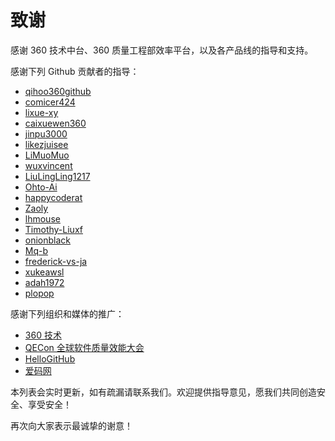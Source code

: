 # 致谢

感谢 360 技术中台、360 质量工程部效率平台，以及各产品线的指导和支持。

感谢下列 Github 贡献者的指导：
 - [qihoo360github](https://github.com/qihoo360github)
 - [comicer424](https://github.com/comicer424)
 - [lixue-xy](https://github.com/lixue-xy)
 - [caixuewen360](https://github.com/caixuewen360)
 - [jinpu3000](https://github.com/jinpu3000)
 - [likezjuisee](https://github.com/likezjuisee)
 - [LiMuoMuo](https://github.com/LiMuoMuo)
 - [wuxvincent](https://github.com/wuxvincent)
 - [LiuLingLing1217](https://github.com/LiuLingLing1217)
 - [Ohto-Ai](https://github.com/Ohto-Ai)
 - [happycoderat](https://github.com/happycoderat)
 - [Zaoly](https://github.com/Zaoly)
 - [lhmouse](https://github.com/lhmouse)
 - [Timothy-Liuxf](https://github.com/Timothy-Liuxf)
 - [onionblack](https://github.com/onionblack)
 - [Mq-b](https://github.com/Mq-b)
 - [frederick-vs-ja](https://github.com/frederick-vs-ja)
 - [xukeawsl](https://github.com/xukeawsl)
 - [adah1972](https://github.com/adah1972)
 - [plopop](https://github.com/plopop)

感谢下列组织和媒体的推广：
 - [360 技术](https://blog.csdn.net/qihoo_tech)
 - [QECon 全球软件质量效能大会](http://www.qecon.net/)
 - [HelloGitHub](https://hellogithub.com/)
 - [爱码网](https://www.likecs.com/)

本列表会实时更新，如有疏漏请联系我们。欢迎提供指导意见，愿我们共同创造安全、享受安全！

再次向大家表示最诚挚的谢意！
